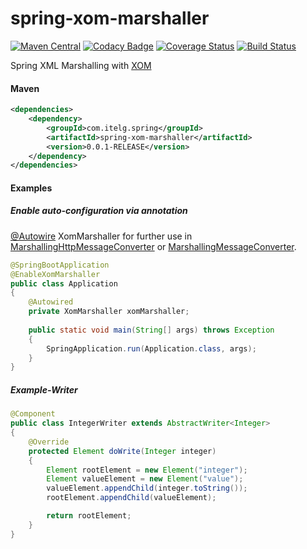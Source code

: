 spring-xom-marshaller
============

[![Maven Central](https://maven-badges.herokuapp.com/maven-central/com.itelg.spring/spring-xom-marshaller/badge.svg)](https://maven-badges.herokuapp.com/maven-central/com.itelg.spring/spring-xom-marshaller)
[![Codacy Badge](https://api.codacy.com/project/badge/Grade/40fe4c8aa29241429724a9c415051a06)](https://www.codacy.com/app/eggers-julian/spring-xom-marshaller?utm_source=github.com&amp;utm_medium=referral&amp;utm_content=julian-eggers/spring-xom-marshaller&amp;utm_campaign=Badge_Grade)
[![Coverage Status](https://coveralls.io/repos/julian-eggers/spring-xom-marshaller/badge.svg)](https://coveralls.io/r/julian-eggers/spring-xom-marshaller)
[![Build Status](https://travis-ci.org/julian-eggers/spring-xom-marshaller.svg?branch=master)](https://travis-ci.org/julian-eggers/spring-xom-marshaller)

Spring XML Marshalling with [XOM](http://www.xom.nu/)

#### Maven
```xml
<dependencies>
	<dependency>
		<groupId>com.itelg.spring</groupId>
		<artifactId>spring-xom-marshaller</artifactId>
		<version>0.0.1-RELEASE</version>
	</dependency>
</dependencies>
```

#### Examples

##### Enable auto-configuration via annotation

[@Autowire](http://docs.spring.io/spring/docs/current/javadoc-api/org/springframework/beans/factory/annotation/Autowire.html) XomMarshaller for further use in [MarshallingHttpMessageConverter](http://docs.spring.io/spring/docs/current/javadoc-api/org/springframework/http/converter/xml/MarshallingHttpMessageConverter.html) or [MarshallingMessageConverter](http://docs.spring.io/spring/docs/current/javadoc-api/org/springframework/messaging/converter/MarshallingMessageConverter.html).

```java
@SpringBootApplication
@EnableXomMarshaller
public class Application
{
    @Autowired
    private XomMarshaller xomMarshaller;
    
    public static void main(String[] args) throws Exception
    {
        SpringApplication.run(Application.class, args);
    }
}
```

##### Example-Writer
```java
@Component
public class IntegerWriter extends AbstractWriter<Integer>
{
    @Override
    protected Element doWrite(Integer integer)
    {
        Element rootElement = new Element("integer");
        Element valueElement = new Element("value");
        valueElement.appendChild(integer.toString());
        rootElement.appendChild(valueElement);

        return rootElement;
    }
}
```